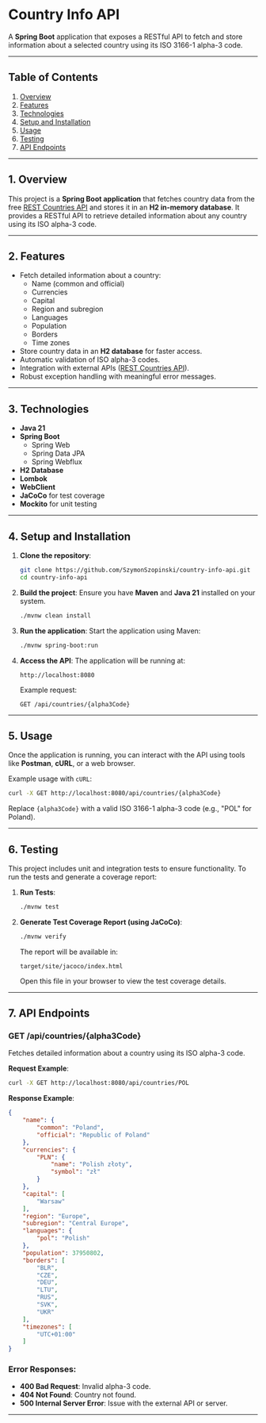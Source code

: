 
# Country Info API

A **Spring Boot** application that exposes a RESTful API to fetch and store information about a selected country using its ISO 3166-1 alpha-3 code.

---

## Table of Contents

1. [Overview](#overview)
2. [Features](#features)
3. [Technologies](#technologies)
4. [Setup and Installation](#setup-and-installation)
5. [Usage](#usage)
6. [Testing](#testing)
7. [API Endpoints](#api-endpoints)

---

## 1. Overview

This project is a **Spring Boot application** that fetches country data from the free [REST Countries API](https://restcountries.com) and stores it in an **H2 in-memory database**. It provides a RESTful API to retrieve detailed information about any country using its ISO alpha-3 code.

---

## 2. Features

- Fetch detailed information about a country:
  - Name (common and official)
  - Currencies
  - Capital
  - Region and subregion
  - Languages
  - Population
  - Borders
  - Time zones
- Store country data in an **H2 database** for faster access.
- Automatic validation of ISO alpha-3 codes.
- Integration with external APIs ([REST Countries API](https://restcountries.com)).
- Robust exception handling with meaningful error messages.

---

## 3. Technologies

- **Java 21**
- **Spring Boot**
  - Spring Web
  - Spring Data JPA
  - Spring Webflux
- **H2 Database**
- **Lombok**
- **WebClient**
- **JaCoCo** for test coverage
- **Mockito** for unit testing

---

## 4. Setup and Installation

1. **Clone the repository**:
   ```bash
   git clone https://github.com/SzymonSzopinski/country-info-api.git
   cd country-info-api
   ```

2. **Build the project**:
   Ensure you have **Maven** and **Java 21** installed on your system.
   ```bash
   ./mvnw clean install
   ```

3. **Run the application**:
   Start the application using Maven:
   ```bash
   ./mvnw spring-boot:run
   ```

4. **Access the API**:
   The application will be running at:
   ```
   http://localhost:8080
   ```

   Example request:
   ```
   GET /api/countries/{alpha3Code}
   ```

---

## 5. Usage

Once the application is running, you can interact with the API using tools like **Postman**, **cURL**, or a web browser.

Example usage with `cURL`:
```bash
curl -X GET http://localhost:8080/api/countries/{alpha3Code}
```

Replace `{alpha3Code}` with a valid ISO 3166-1 alpha-3 code (e.g., "POL" for Poland).

---

## 6. Testing

This project includes unit and integration tests to ensure functionality. To run the tests and generate a coverage report:

1. **Run Tests**:
   ```bash
   ./mvnw test
   ```

2. **Generate Test Coverage Report (using JaCoCo)**:
   ```bash
   ./mvnw verify
   ```

   The report will be available in:
   ```
   target/site/jacoco/index.html
   ```

   Open this file in your browser to view the test coverage details.

---

## 7. API Endpoints

### **GET /api/countries/{alpha3Code}**
Fetches detailed information about a country using its ISO alpha-3 code.

**Request Example**:
```bash
curl -X GET http://localhost:8080/api/countries/POL
```

**Response Example**:
```json
{
    "name": {
        "common": "Poland",
        "official": "Republic of Poland"
    },
    "currencies": {
        "PLN": {
            "name": "Polish złoty",
            "symbol": "zł"
        }
    },
    "capital": [
        "Warsaw"
    ],
    "region": "Europe",
    "subregion": "Central Europe",
    "languages": {
        "pol": "Polish"
    },
    "population": 37950802,
    "borders": [
        "BLR",
        "CZE",
        "DEU",
        "LTU",
        "RUS",
        "SVK",
        "UKR"
    ],
    "timezones": [
        "UTC+01:00"
    ]
}
```

### **Error Responses**:
- **400 Bad Request**: Invalid alpha-3 code.
- **404 Not Found**: Country not found.
- **500 Internal Server Error**: Issue with the external API or server.

---
